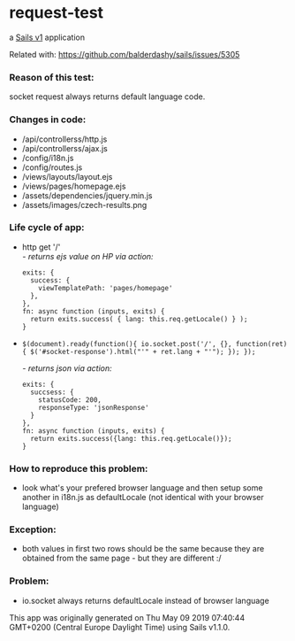 # request-test

a [Sails v1](https://sailsjs.com) application


Related with: https://github.com/balderdashy/sails/issues/5305

### Reason of this test:
socket request always returns default language code.

### Changes in code:

+ /api/controllerss/http.js
+ /api/controllerss/ajax.js
+ /config/i18n.js
+ /config/routes.js
+ /views/layouts/layout.ejs
+ /views/pages/homepage.ejs
+ /assets/dependencies/jquery.min.js
+ /assets/images/czech-results.png


### Life cycle of app: 
+ http get '/'  
  *- returns ejs value on HP via action:*
  ```
  exits: {
    success: {
      viewTemplatePath: 'pages/homepage'
    },
  },
  fn: async function (inputs, exits) {
    return exits.success( { lang: this.req.getLocale() } );
  }  
  ```

+ ``$(document).ready(function(){
  io.socket.post('/', {}, function(ret){
    $('#socket-response').html("'" + ret.lang + "'");
  });
});`` 

  *- returns json via action:*
  ```
  exits: {
    succsess: {
      statusCode: 200,
      responseType: 'jsonResponse'
    }
  },
  fn: async function (inputs, exits) {
    return exits.success({lang: this.req.getLocale()});
  }
  ```

### How to reproduce this problem:
+ look what's your prefered browser language and then setup some another in i18n.js as defaultLocale (not identical with your browser language)

### Exception:
+ both values in first two rows should be the same because they are obtained from the same page - but they are different :/

### Problem:
+ io.socket always returns defaultLocale instead of browser language


This app was originally generated on Thu May 09 2019 07:40:44 GMT+0200 (Central Europe Daylight Time) using Sails v1.1.0.

<!-- Internally, Sails used [`sails-generate@1.16.8`](https://github.com/balderdashy/sails-generate/tree/v1.16.8/lib/core-generators/new). -->

<!--
Note:  Generators are usually run using the globally-installed `sails` CLI (command-line interface).  This CLI version is _environment-specific_ rather than app-specific, thus over time, as a project's dependencies are upgraded or the project is worked on by different developers on different computers using different versions of Node.js, the Sails dependency in its package.json file may differ from the globally-installed Sails CLI release it was originally generated with.  (Be sure to always check out the relevant [upgrading guides](https://sailsjs.com/upgrading) before upgrading the version of Sails used by your app.  If you're stuck, [get help here](https://sailsjs.com/support).)
-->


